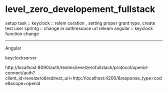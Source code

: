 # level_zero_developement_fullstack


setup task ::
    keyclock ::  relem ceration , setting proper grant type, create test user
    sprintg :: change in authresouce url releam
    angular :: keyclock function change






-------------------------------------------------
Angular 
    

keyclockserver 

http://localhost:8090/auth/realms/levelzerofullstack/protocol/openid-connect/auth?client_id=levelzero&redirect_uri=http://localhost:4200/&response_type=code&scope=openid